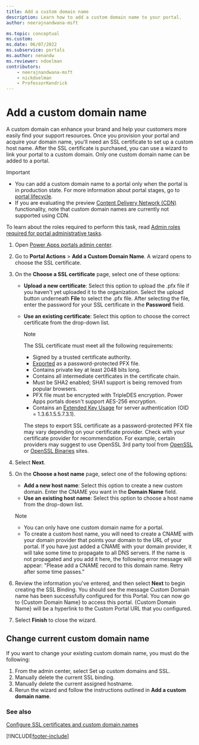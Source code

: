 ```yaml
---
title: Add a custom domain name
description: Learn how to add a custom domain name to your portal.
author: neerajnandwana-msft

ms.topic: conceptual
ms.custom: 
ms.date: 06/07/2022
ms.subservice: portals
ms.author: nenandw
ms.reviewer: ndoelman
contributors:
    - neerajnandwana-msft
    - nickdoelman
    - ProfessorKendrick
---
```


# Add a custom domain name

A custom domain can enhance your brand and help your customers more easily find your support resources. Once you provision your portal and acquire your domain name, you'll need an SSL certificate to set up a custom host name. After the SSL certificate is purchased, you can use a wizard to link your portal to a custom domain.  Only one custom domain name can be added to a portal.

> [!IMPORTANT]
> - You can add a custom domain name to a portal only when the portal is in production state. For more information about portal stages, go to [portal lifecycle](portal-lifecycle.md).
> - If you are evaluating the preview [Content Delivery Network (CDN)](../configure/configure-cdn.md) functionality, note that custom domain names are currently not supported using CDN.

To learn about the roles required to perform this task, read [Admin roles required for portal administrative tasks](portal-admin-roles.md).

1. Open [Power Apps portals admin center](admin-overview.md).

1. Go to **Portal Actions** > **Add a Custom Domain Name**. A wizard opens to choose the SSL certificate.

1. On the **Choose a SSL certificate** page, select one of these options:
   - **Upload a new certificate**: Select this option to upload the .pfx file if you haven't yet uploaded it to the organization. Select the upload button underneath **File** to select the .pfx file. After selecting the file, enter the password for your SSL certificate in the **Password** field.
   - **Use an existing certificate**: Select this option to choose the correct certificate from the drop-down list.

     > [!NOTE]
     > The SSL certificate must meet all the following requirements:
     > - Signed by a trusted certificate authority.
     > - [Exported](/powershell/module/pki/export-pfxcertificate) as a password-protected PFX file.
     > - Contains private key at least 2048 bits long.
     > - Contains all intermediate certificates in the certificate chain.
     > - Must be SHA2 enabled; SHA1 support is being removed from popular browsers.
     > - PFX file must be encrypted with TripleDES encryption. Power Apps portals doesn't support AES-256 encryption.
     > - Contains an [Extended Key Usage](https://en.wikipedia.org/w/index.php?title=X.509&section=4#Extensions_informing_a_specific_usage_of_a_certificate) for server authentication (OID = 1.3.6.1.5.5.7.3.1).
     > 
     > The steps to export SSL certificate as a password-protected PFX file may vary depending on your certificate provider. Check with your certificate provider for recommendation. For example, certain providers may suggest to use OpenSSL 3rd party tool from [OpenSSL](https://www.openssl.org/) or [OpenSSL Binaries](https://wiki.openssl.org/index.php/Binaries) sites. 

1. Select **Next**.

1. On the **Choose a host name** page, select one of the following options:
    - **Add a new host name**: Select this option to create a new custom domain. Enter the CNAME you want in the **Domain Name** field.
    - **Use an existing host name**: Select this option to choose a host name from the drop-down list. 
   
   > [!NOTE]
   > - You can only have one custom domain name for a portal. 
   > - To create a custom host name, you will need to create a CNAME with your domain provider that points your domain to the URL of your portal. If you have just added a CNAME with your domain provider, it will take some time to propagate to all DNS servers. If the name is not propagated and you add it here, the following error message will appear: "Please add a CNAME record to this domain name. Retry after some time passes."

6. Review the information you've entered, and then select **Next** to begin creating the SSL Binding. You should see the message Custom Domain name has been successfully configured for this Portal. You can now go to {Custom Domain Name} to access this portal. {Custom Domain Name} will be a hyperlink to the Custom Portal URL that you configured.

7. Select **Finish** to close the wizard.

## Change current custom domain name

If you want to change your existing custom domain name, you must do the following:

1. From the admin center, select Set up custom domains and SSL.
1. Manually delete the current SSL binding.
1. Manually delete the current assigned hostname.
1. Rerun the wizard and follow the instructions outlined in **Add a custom domain name**.


    
### See also

[Configure SSL certificates and custom domain names](/learn/modules/portals-administration/2-custom-domain)

[!INCLUDE[footer-include](../../../includes/footer-banner.md)]
